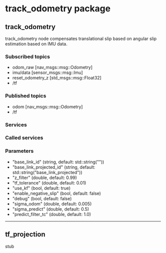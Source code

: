 # track_odometry package

## track_odometry

track_odometry node compensates translational slip based on angular slip estimation based on IMU data.

### Subscribed topics

* odom_raw [nav_msgs::msg::Odometry]
* imu/data [sensor_msgs::msg::Imu]
* reset_odometry_z [std_msgs::msg::Float32]
* /tf

### Published topics

* odom [nav_msgs::msg::Odometry]
* /tf

### Services


### Called services


### Parameters

* "base_link_id" (string, default: std::string(""))
* "base_link_projected_id" (string, default: std::string("base_link_projected"))
* "z_filter" (double, default: 0.99)
* "tf_tolerance" (double, default: 0.01)
* "use_kf" (bool, default: true)
* "enable_negative_slip" (bool, default: false)
* "debug" (bool, default: false)
* "sigma_odom" (double, default: 0.005)
* "sigma_predict" (double, default: 0.5)
* "predict_filter_tc" (double, default: 1.0)

----
## tf_projection

stub
